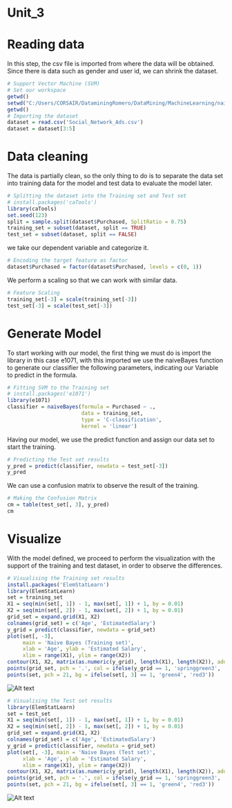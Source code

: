 # Unit_3


# Reading data
In this step, the csv file is imported from where the data will be obtained.
Since there is data such as gender and user id, we can shrink the dataset.
``` R
# Support Vector Machine (SVM)
# Set our workspace
getwd()
setwd("C:/Users/CORSAIR/DataminingRomero/DataMining/MachineLearning/naiveBayes")
getwd()
# Importing the dataset
dataset = read.csv('Social_Network_Ads.csv')
dataset = dataset[3:5]
```

# Data cleaning

The data is partially clean, so the only thing to do is to separate the data set into training data for the model and test data to evaluate the model later.
``` R
# Splitting the dataset into the Training set and Test set
# install.packages('caTools')
library(caTools)
set.seed(123)
split = sample.split(dataset$Purchased, SplitRatio = 0.75)
training_set = subset(dataset, split == TRUE)
test_set = subset(dataset, split == FALSE)
``` 

we take our dependent variable and categorize it.
``` R
# Encoding the target feature as factor
dataset$Purchased = factor(dataset$Purchased, levels = c(0, 1))
```

We perform a scaling so that we can work with similar data.
``` R
# Feature Scaling
training_set[-3] = scale(training_set[-3])
test_set[-3] = scale(test_set[-3])
``` 

# Generate Model
To start working with our model, the first thing we must do is import the library in this case e1071, with this imported we use the naiveBayes function to generate our classifier the following parameters, indicating our Variable to predict in the formula.
``` R
# Fitting SVM to the Training set
# install.packages('e1071')
library(e1071)
classifier = naiveBayes(formula = Purchased ~ .,
                        data = training_set,
                        type = 'C-classification',
                        kernel = 'linear')
```

Having our model, we use the predict function and assign our data set to start the training.
``` R
# Predicting the Test set results
y_pred = predict(classifier, newdata = test_set[-3])
y_pred
```

We can use a confusion matrix to observe the result of the training.
``` R
# Making the Confusion Matrix
cm = table(test_set[, 3], y_pred)
cm
```

# Visualize
With the model defined, we proceed to perform the visualization with the support of the training and test dataset, in order to observe the differences.
``` R
# Visualising the Training set results
install.packages('ElemStatLearn')
library(ElemStatLearn)
set = training_set
X1 = seq(min(set[, 1]) - 1, max(set[, 1]) + 1, by = 0.01)
X2 = seq(min(set[, 2]) - 1, max(set[, 2]) + 1, by = 0.01)
grid_set = expand.grid(X1, X2)
colnames(grid_set) = c('Age', 'EstimatedSalary')
y_grid = predict(classifier, newdata = grid_set)
plot(set[, -3],
     main = 'Naive Bayes (Training set)',
     xlab = 'Age', ylab = 'Estimated Salary',
     xlim = range(X1), ylim = range(X2))
contour(X1, X2, matrix(as.numeric(y_grid), length(X1), length(X2)), add = TRUE)
points(grid_set, pch = '.', col = ifelse(y_grid == 1, 'springgreen3', 'tomato'))
points(set, pch = 21, bg = ifelse(set[, 3] == 1, 'green4', 'red3'))
```

![Alt text](Image1.PNG?raw=true)


``` R
# Visualising the Test set results
library(ElemStatLearn)
set = test_set
X1 = seq(min(set[, 1]) - 1, max(set[, 1]) + 1, by = 0.01)
X2 = seq(min(set[, 2]) - 1, max(set[, 2]) + 1, by = 0.01)
grid_set = expand.grid(X1, X2)
colnames(grid_set) = c('Age', 'EstimatedSalary')
y_grid = predict(classifier, newdata = grid_set)
plot(set[, -3], main = 'Naive Bayes (Test set)',
     xlab = 'Age', ylab = 'Estimated Salary',
     xlim = range(X1), ylim = range(X2))
contour(X1, X2, matrix(as.numeric(y_grid), length(X1), length(X2)), add = TRUE)
points(grid_set, pch = '.', col = ifelse(y_grid == 1, 'springgreen3', 'tomato'))
points(set, pch = 21, bg = ifelse(set[, 3] == 1, 'green4', 'red3'))
```

![Alt text](Image2.PNG?raw=true)

